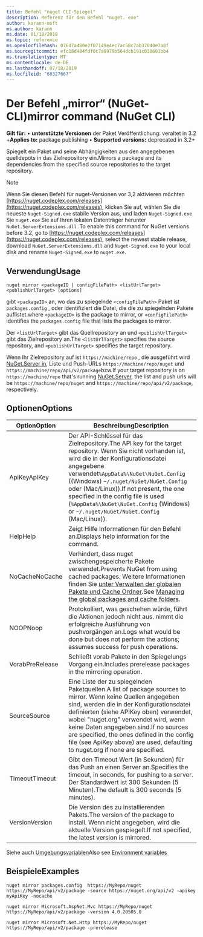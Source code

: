 ```yaml
---
title: Befehl "nuget CLI-Spiegel"
description: Referenz für den Befehl "nuget. exe"
author: karann-msft
ms.author: karann
ms.date: 01/18/2018
ms.topic: reference
ms.openlocfilehash: 076d7a480e2f07149e4ec7ac58c7ab37040e7a8f
ms.sourcegitcommit: efc18d484fdf0c7a8979b564dcb191c030601bb4
ms.translationtype: MT
ms.contentlocale: de-DE
ms.lasthandoff: 07/18/2019
ms.locfileid: "68327667"
---
```

# <a name="mirror-command-nuget-cli"></a><span data-ttu-id="cf7d5-103">Der Befehl „mirror“ (NuGet-CLI)</span><span class="sxs-lookup"><span data-stu-id="cf7d5-103">mirror command (NuGet CLI)</span></span>

<span data-ttu-id="cf7d5-104">**Gilt für:** &bullet; **unterstützte Versionen** der Paket Veröffentlichung: veraltet in 3.2 +</span><span class="sxs-lookup"><span data-stu-id="cf7d5-104">**Applies to:** package publishing &bullet; **Supported versions:** deprecated in 3.2+</span></span>

<span data-ttu-id="cf7d5-105">Spiegelt ein Paket und seine Abhängigkeiten aus den angegebenen quelldepots in das Zielrepository ein.</span><span class="sxs-lookup"><span data-stu-id="cf7d5-105">Mirrors a package and its dependencies from the specified source repositories to the target repository.</span></span>

> [!NOTE]
> <span data-ttu-id="cf7d5-106">Wenn Sie diesen Befehl für nuget-Versionen vor 3,2 aktivieren möchten [https://nuget.codeplex.com/releases](https://nuget.codeplex.com/releases), klicken Sie auf, wählen Sie die neueste `Nuget-Signed.exe` stabile Version aus, und laden `Nuget-Signed.exe` Sie `nuget.exe` Sie auf Ihren lokalen Datenträger herunter `NuGet.ServerExtensions.dll` .</span><span class="sxs-lookup"><span data-stu-id="cf7d5-106">To enable this command for NuGet versions before 3.2, go to [https://nuget.codeplex.com/releases](https://nuget.codeplex.com/releases), select the newest stable release, download `NuGet.ServerExtensions.dll` and `Nuget-Signed.exe` to your local disk and rename `Nuget-Signed.exe` to `nuget.exe`.</span></span>

## <a name="usage"></a><span data-ttu-id="cf7d5-107">Verwendung</span><span class="sxs-lookup"><span data-stu-id="cf7d5-107">Usage</span></span>

```cli
nuget mirror <packageID | configFilePath> <listUrlTarget> <publishUrlTarget> [options]
```

<span data-ttu-id="cf7d5-108">gibt `<packageID>` an, wo das zu spiegelnde `<configFilePath>` Paket ist `packages.config` , oder identifiziert die Datei, die die zu spiegelnden Pakete auflistet.</span><span class="sxs-lookup"><span data-stu-id="cf7d5-108">where `<packageID>` is the package to mirror, or `<configFilePath>` identifies the `packages.config` file that lists the packages to mirror.</span></span>

<span data-ttu-id="cf7d5-109">Der `<listUrlTarget>` gibt das Quellrepository an und `<publishUrlTarget>` gibt das Zielrepository an.</span><span class="sxs-lookup"><span data-stu-id="cf7d5-109">The `<listUrlTarget>` specifies the source repository, and `<publishUrlTarget>` specifies the target repository.</span></span>

<span data-ttu-id="cf7d5-110">Wenn Ihr Zielrepository auf ist `https://machine/repo` , die ausgeführt wird [NuGet.Server in](../../hosting-packages/nuget-server.md), Liste und Push-URLs `https://machine/repo/nuget` und `https://machine/repo/api/v2/package`bzw.</span><span class="sxs-lookup"><span data-stu-id="cf7d5-110">If your target repository is on `https://machine/repo` that's running [NuGet.Server](../../hosting-packages/nuget-server.md), the list and push urls will be `https://machine/repo/nuget` and `https://machine/repo/api/v2/package`, respectively.</span></span>

## <a name="options"></a><span data-ttu-id="cf7d5-111">Optionen</span><span class="sxs-lookup"><span data-stu-id="cf7d5-111">Options</span></span>

| <span data-ttu-id="cf7d5-112">Option</span><span class="sxs-lookup"><span data-stu-id="cf7d5-112">Option</span></span> | <span data-ttu-id="cf7d5-113">Beschreibung</span><span class="sxs-lookup"><span data-stu-id="cf7d5-113">Description</span></span> |
| --- | --- |
| <span data-ttu-id="cf7d5-114">ApiKey</span><span class="sxs-lookup"><span data-stu-id="cf7d5-114">ApiKey</span></span> | <span data-ttu-id="cf7d5-115">Der API-Schlüssel für das Zielrepository.</span><span class="sxs-lookup"><span data-stu-id="cf7d5-115">The API key for the target repository.</span></span> <span data-ttu-id="cf7d5-116">Wenn Sie nicht vorhanden ist, wird die in der Konfigurationsdatei angegebene verwendet`%AppData%\NuGet\NuGet.Config` ((Windows) `~/.nuget/NuGet/NuGet.Config` oder (Mac/Linux)).</span><span class="sxs-lookup"><span data-stu-id="cf7d5-116">If not present,  the one specified in the config file is used (`%AppData%\NuGet\NuGet.Config` (Windows) or `~/.nuget/NuGet/NuGet.Config` (Mac/Linux)).</span></span> |
| <span data-ttu-id="cf7d5-117">Help</span><span class="sxs-lookup"><span data-stu-id="cf7d5-117">Help</span></span> | <span data-ttu-id="cf7d5-118">Zeigt Hilfe Informationen für den Befehl an.</span><span class="sxs-lookup"><span data-stu-id="cf7d5-118">Displays help information for the command.</span></span> |
| <span data-ttu-id="cf7d5-119">NoCache</span><span class="sxs-lookup"><span data-stu-id="cf7d5-119">NoCache</span></span> | <span data-ttu-id="cf7d5-120">Verhindert, dass nuget zwischengespeicherte Pakete verwendet.</span><span class="sxs-lookup"><span data-stu-id="cf7d5-120">Prevents NuGet from using cached packages.</span></span> <span data-ttu-id="cf7d5-121">Weitere Informationen finden Sie [unter Verwalten der globalen Pakete und Cache Ordner](../../consume-packages/managing-the-global-packages-and-cache-folders.md).</span><span class="sxs-lookup"><span data-stu-id="cf7d5-121">See [Managing the global packages and cache folders](../../consume-packages/managing-the-global-packages-and-cache-folders.md).</span></span> |
| <span data-ttu-id="cf7d5-122">NOOP</span><span class="sxs-lookup"><span data-stu-id="cf7d5-122">Noop</span></span> | <span data-ttu-id="cf7d5-123">Protokolliert, was geschehen würde, führt die Aktionen jedoch nicht aus. nimmt die erfolgreiche Ausführung von pushvorgängen an.</span><span class="sxs-lookup"><span data-stu-id="cf7d5-123">Logs what would be done but does not perform the actions; assumes success for push operations.</span></span> |
| <span data-ttu-id="cf7d5-124">Vorab</span><span class="sxs-lookup"><span data-stu-id="cf7d5-124">PreRelease</span></span> | <span data-ttu-id="cf7d5-125">Schließt vorab Pakete in den Spiegelungs Vorgang ein.</span><span class="sxs-lookup"><span data-stu-id="cf7d5-125">Includes prerelease packages in the mirroring operation.</span></span> |
| <span data-ttu-id="cf7d5-126">Source</span><span class="sxs-lookup"><span data-stu-id="cf7d5-126">Source</span></span> | <span data-ttu-id="cf7d5-127">Eine Liste der zu spiegelnden Paketquellen.</span><span class="sxs-lookup"><span data-stu-id="cf7d5-127">A list of package sources to mirror.</span></span> <span data-ttu-id="cf7d5-128">Wenn keine Quellen angegeben sind, werden die in der Konfigurationsdatei definierten (siehe APIKey oben) verwendet, wobei "nuget.org" verwendet wird, wenn keine Daten angegeben sind.</span><span class="sxs-lookup"><span data-stu-id="cf7d5-128">If no sources are specified, the ones defined in the config file (see ApiKey above) are used, defaulting to nuget.org if none are specified.</span></span> |
| <span data-ttu-id="cf7d5-129">Timeout</span><span class="sxs-lookup"><span data-stu-id="cf7d5-129">Timeout</span></span> | <span data-ttu-id="cf7d5-130">Gibt den Timeout Wert (in Sekunden) für das Push an einen Server an.</span><span class="sxs-lookup"><span data-stu-id="cf7d5-130">Specifies the timeout, in seconds, for pushing to a server.</span></span> <span data-ttu-id="cf7d5-131">Der Standardwert ist 300 Sekunden (5 Minuten).</span><span class="sxs-lookup"><span data-stu-id="cf7d5-131">The default is 300 seconds (5 minutes).</span></span> |
| <span data-ttu-id="cf7d5-132">Version</span><span class="sxs-lookup"><span data-stu-id="cf7d5-132">Version</span></span> | <span data-ttu-id="cf7d5-133">Die Version des zu installierenden Pakets.</span><span class="sxs-lookup"><span data-stu-id="cf7d5-133">The version of the package to install.</span></span> <span data-ttu-id="cf7d5-134">Wenn nicht angegeben, wird die aktuelle Version gespiegelt.</span><span class="sxs-lookup"><span data-stu-id="cf7d5-134">If not specified, the latest version is mirrored.</span></span> |

<span data-ttu-id="cf7d5-135">Siehe auch [Umgebungsvariablen](cli-ref-environment-variables.md)</span><span class="sxs-lookup"><span data-stu-id="cf7d5-135">Also see [Environment variables](cli-ref-environment-variables.md)</span></span>

## <a name="examples"></a><span data-ttu-id="cf7d5-136">Beispiele</span><span class="sxs-lookup"><span data-stu-id="cf7d5-136">Examples</span></span>

```cli
nuget mirror packages.config  https://MyRepo/nuget https://MyRepo/api/v2/package -source https://nuget.org/api/v2 -apikey myApiKey -nocache

nuget mirror Microsoft.AspNet.Mvc https://MyRepo/nuget https://MyRepo/api/v2/package -version 4.0.20505.0

nuget mirror Microsoft.Net.Http https://MyRepo/nuget https://MyRepo/api/v2/package -prerelease
```
